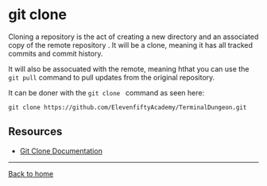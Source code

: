 # git clone

Cloning a repository is the act of creating a new directory  and an associated copy of the remote repository . It will be a  clone, meaning it has all tracked commits and commit history.

It will also be assocuated with the remote, meaning hthat you can use the `git pull` command to pull updates from the original repository.

It can be doner with the `git clone ` command as seen here:
```
git clone https://github.com/ElevenfiftyAcademy/TerminalDungeon.git
```

## Resources
- [Git Clone Documentation](https://git-scm.com/docs/git-clone)

---

[Back to home](./README.md)